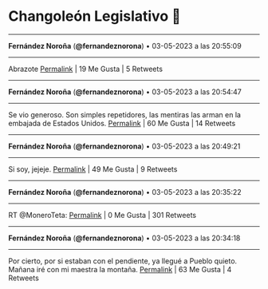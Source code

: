 # Changoleón Legislativo 🙈
*****
**Fernández Noroña** (**@fernandeznorona**) • 03-05-2023 a las 20:55:09
*****
Abrazote
[Permalink](https://twitter.com/fernandeznorona/status/1653986598533627905) | 19 Me Gusta | 5 Retweets
*****
**Fernández Noroña** (**@fernandeznorona**) • 03-05-2023 a las 20:54:47
*****
Se vio generoso. Son simples repetidores, las mentiras las arman en la embajada de Estados Unidos.
[Permalink](https://twitter.com/fernandeznorona/status/1653986507278143488) | 60 Me Gusta | 14 Retweets
*****
**Fernández Noroña** (**@fernandeznorona**) • 03-05-2023 a las 20:49:21
*****
Si soy, jejeje.
[Permalink](https://twitter.com/fernandeznorona/status/1653985139985350657) | 49 Me Gusta | 9 Retweets
*****
**Fernández Noroña** (**@fernandeznorona**) • 03-05-2023 a las 20:35:22
*****
RT @MoneroTeta:
[Permalink](https://twitter.com/fernandeznorona/status/1653981618703597569) | 0 Me Gusta | 301 Retweets
*****
**Fernández Noroña** (**@fernandeznorona**) • 03-05-2023 a las 20:34:18
*****
Por cierto, por si estaban con el pendiente, ya llegué a Pueblo quieto. Mañana iré con mi maestra la montaña.
[Permalink](https://twitter.com/fernandeznorona/status/1653981352109420549) | 63 Me Gusta | 4 Retweets